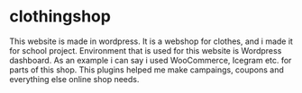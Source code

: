 ﻿# clothingshop

This website is made in wordpress. It is a webshop for clothes, and i made it for school project. Environment that is used for this website is Wordpress dashboard. As an example i can say i used WooCommerce, Icegram etc. for parts of this shop. This plugins helped me make campaings, coupons and everything else online shop needs.
